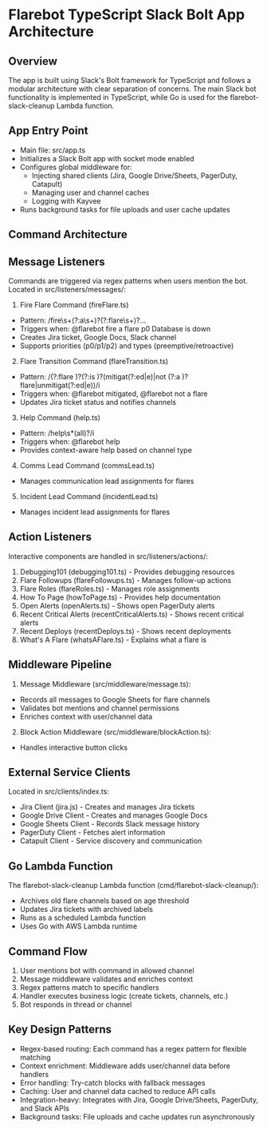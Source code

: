 # Flarebot TypeScript Slack Bolt App Architecture

## Overview

The app is built using Slack's Bolt framework for TypeScript and follows a modular architecture with clear separation of concerns. The main Slack bot functionality is implemented in TypeScript, while Go is used for the flarebot-slack-cleanup Lambda function.

## App Entry Point

- Main file: src/app.ts
- Initializes a Slack Bolt app with socket mode enabled
- Configures global middleware for:
  - Injecting shared clients (Jira, Google Drive/Sheets, PagerDuty, Catapult)
  - Managing user and channel caches
  - Logging with Kayvee
- Runs background tasks for file uploads and user cache updates

## Command Architecture

## Message Listeners

Commands are triggered via regex patterns when users mention the bot. Located in src/listeners/messages/:

1. Fire Flare Command (fireFlare.ts)
  - Pattern: /fire\s+(?:a\s+)?(?:flare\s+)?...
  - Triggers when: @flarebot fire a flare p0 Database is down
  - Creates Jira ticket, Google Docs, Slack channel
  - Supports priorities (p0/p1/p2) and types (preemptive/retroactive)
2. Flare Transition Command (flareTransition.ts)
  - Pattern: /(?:flare )?(?:is )?(mitigat(?:ed|e)|not (?:a )?flare|unmitigat(?:ed|e))/i
  - Triggers when: @flarebot mitigated, @flarebot not a flare
  - Updates Jira ticket status and notifies channels
3. Help Command (help.ts)
  - Pattern: /help\s*(all)?/i
  - Triggers when: @flarebot help
  - Provides context-aware help based on channel type
4. Comms Lead Command (commsLead.ts)
  - Manages communication lead assignments for flares
5. Incident Lead Command (incidentLead.ts)
  - Manages incident lead assignments for flares

## Action Listeners

Interactive components are handled in src/listeners/actions/:

1. Debugging101 (debugging101.ts) - Provides debugging resources
2. Flare Followups (flareFollowups.ts) - Manages follow-up actions
3. Flare Roles (flareRoles.ts) - Manages role assignments
4. How To Page (howToPage.ts) - Provides help documentation
5. Open Alerts (openAlerts.ts) - Shows open PagerDuty alerts
6. Recent Critical Alerts (recentCriticalAlerts.ts) - Shows recent critical alerts
7. Recent Deploys (recentDeploys.ts) - Shows recent deployments
8. What's A Flare (whatsAFlare.ts) - Explains what a flare is

## Middleware Pipeline

1. Message Middleware (src/middleware/message.ts):
  - Records all messages to Google Sheets for flare channels
  - Validates bot mentions and channel permissions
  - Enriches context with user/channel data
2. Block Action Middleware (src/middleware/blockAction.ts):
  - Handles interactive button clicks

## External Service Clients

Located in src/clients/index.ts:
- Jira Client (jira.js) - Creates and manages Jira tickets
- Google Drive Client - Creates and manages Google Docs
- Google Sheets Client - Records Slack message history
- PagerDuty Client - Fetches alert information
- Catapult Client - Service discovery and communication

## Go Lambda Function

The flarebot-slack-cleanup Lambda function (cmd/flarebot-slack-cleanup/):
- Archives old flare channels based on age threshold
- Updates Jira tickets with archived labels
- Runs as a scheduled Lambda function
- Uses Go with AWS Lambda runtime

## Command Flow

1. User mentions bot with command in allowed channel
2. Message middleware validates and enriches context
3. Regex patterns match to specific handlers
4. Handler executes business logic (create tickets, channels, etc.)
5. Bot responds in thread or channel

## Key Design Patterns

- Regex-based routing: Each command has a regex pattern for flexible matching
- Context enrichment: Middleware adds user/channel data before handlers
- Error handling: Try-catch blocks with fallback messages
- Caching: User and channel data cached to reduce API calls
- Integration-heavy: Integrates with Jira, Google Drive/Sheets, PagerDuty, and Slack APIs
- Background tasks: File uploads and cache updates run asynchronously